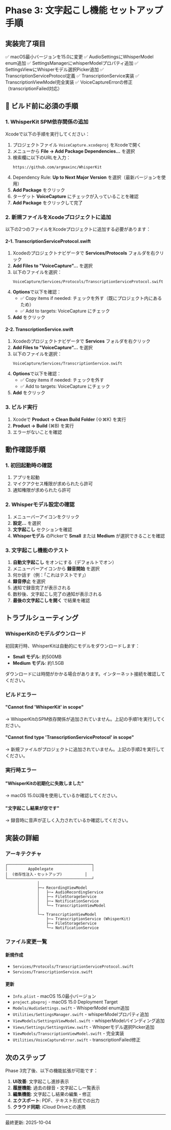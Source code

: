 # Phase 3: 文字起こし機能 セットアップ手順

## 実装完了項目

✅ macOS最小バージョンを15.0に変更
✅ AudioSettingsにWhisperModel enum追加
✅ SettingsManagerにwhisperModelプロパティ追加
✅ SettingsViewにWhisperモデル選択Picker追加
✅ TranscriptionServiceProtocol定義
✅ TranscriptionService実装
✅ TranscriptionViewModel完全実装
✅ VoiceCaptureErrorの修正（transcriptionFailed対応）

## 🚨 ビルド前に必須の手順

### 1. WhisperKit SPM依存関係の追加

Xcodeで以下の手順を実行してください：

1. プロジェクトファイル `VoiceCapture.xcodeproj` をXcodeで開く
2. メニューから **File → Add Package Dependencies...** を選択
3. 検索欄に以下のURLを入力：
   ```
   https://github.com/argmaxinc/WhisperKit
   ```
4. Dependency Rule: **Up to Next Major Version** を選択（最新バージョンを使用）
5. **Add Package** をクリック
6. ターゲット **VoiceCapture** にチェックが入っていることを確認
7. **Add Package** をクリックして完了

### 2. 新規ファイルをXcodeプロジェクトに追加

以下の2つのファイルをXcodeプロジェクトに追加する必要があります：

#### 2-1. TranscriptionServiceProtocol.swift

1. Xcodeのプロジェクトナビゲータで **Services/Protocols** フォルダを右クリック
2. **Add Files to "VoiceCapture"...** を選択
3. 以下のファイルを選択：
   ```
   VoiceCapture/Services/Protocols/TranscriptionServiceProtocol.swift
   ```
4. **Options**で以下を確認：
   - ✅ Copy items if needed: チェックを外す（既にプロジェクト内にあるため）
   - ✅ Add to targets: VoiceCapture にチェック
5. **Add** をクリック

#### 2-2. TranscriptionService.swift

1. Xcodeのプロジェクトナビゲータで **Services** フォルダを右クリック
2. **Add Files to "VoiceCapture"...** を選択
3. 以下のファイルを選択：
   ```
   VoiceCapture/Services/TranscriptionService.swift
   ```
4. **Options**で以下を確認：
   - ✅ Copy items if needed: チェックを外す
   - ✅ Add to targets: VoiceCapture にチェック
5. **Add** をクリック

### 3. ビルド実行

1. Xcodeで **Product → Clean Build Folder** (⇧⌘K) を実行
2. **Product → Build** (⌘B) を実行
3. エラーがないことを確認

## 動作確認手順

### 1. 初回起動時の確認

1. アプリを起動
2. マイクアクセス権限が求められたら許可
3. 通知権限が求められたら許可

### 2. Whisperモデル設定の確認

1. メニューバーアイコンをクリック
2. **設定...** を選択
3. **文字起こし** セクションを確認
4. **Whisperモデル** のPickerで **Small** または **Medium** が選択できることを確認

### 3. 文字起こし機能のテスト

1. **自動文字起こし** をオンにする（デフォルトでオン）
2. メニューバーアイコンから **録音開始** を選択
3. 何か話す（例：「これはテストです」）
4. **録音停止** を選択
5. 通知で録音完了が表示される
6. 数秒後、文字起こし完了の通知が表示される
7. **最後の文字起こしを開く** で結果を確認

## トラブルシューティング

### WhisperKitのモデルダウンロード

初回実行時、WhisperKitは自動的にモデルをダウンロードします：

- **Small モデル**: 約500MB
- **Medium モデル**: 約1.5GB

ダウンロードには時間がかかる場合があります。インターネット接続を確認してください。

### ビルドエラー

#### "Cannot find 'WhisperKit' in scope"

→ WhisperKitのSPM依存関係が追加されていません。上記の手順1を実行してください。

#### "Cannot find type 'TranscriptionServiceProtocol' in scope"

→ 新規ファイルがプロジェクトに追加されていません。上記の手順2を実行してください。

### 実行時エラー

#### "WhisperKitの初期化に失敗しました"

→ macOS 15.0以降を使用しているか確認してください。

#### "文字起こし結果が空です"

→ 録音時に音声が正しく入力されているか確認してください。

## 実装の詳細

### アーキテクチャ

```
┌─────────────────────────────────────┐
│         AppDelegate                 │
│  (依存性注入・セットアップ)          │
└─────────────────────────────────────┘
              │
              ├─→ RecordingViewModel
              │   ├─→ AudioRecordingService
              │   ├─→ FileStorageService
              │   ├─→ NotificationService
              │   └─→ TranscriptionViewModel
              │
              └─→ TranscriptionViewModel
                  ├─→ TranscriptionService (WhisperKit)
                  ├─→ FileStorageService
                  └─→ NotificationService
```

### ファイル変更一覧

#### 新規作成

- `Services/Protocols/TranscriptionServiceProtocol.swift`
- `Services/TranscriptionService.swift`

#### 更新

- `Info.plist` - macOS 15.0最小バージョン
- `project.pbxproj` - macOS 15.0 Deployment Target
- `Models/AudioSettings.swift` - WhisperModel enum追加
- `Utilities/SettingsManager.swift` - whisperModelプロパティ追加
- `ViewModels/SettingsViewModel.swift` - whisperModelバインディング追加
- `Views/Settings/SettingsView.swift` - Whisperモデル選択Picker追加
- `ViewModels/TranscriptionViewModel.swift` - 完全実装
- `Utilities/VoiceCaptureError.swift` - transcriptionFailed修正

## 次のステップ

Phase 3完了後、以下の機能拡張が可能です：

1. **UI改善**: 文字起こし進捗表示
2. **履歴機能**: 過去の録音・文字起こし一覧表示
3. **編集機能**: 文字起こし結果の編集・修正
4. **エクスポート**: PDF、テキスト形式での出力
5. **クラウド同期**: iCloud Driveとの連携

---

最終更新: 2025-10-04
